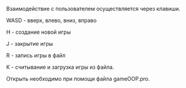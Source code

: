  Взаимодействие с пользователем осуществляется через клавиши. 
 
 WASD - вверх, влево, вниз, вправо 
 
 H - создание новой игры
 
 J - закрытие игры 
 
 R - запись игры в файл
 
 K - считывание и загрузка игры из файла.

Открыть необходимо при помощи файла gameOOP.pro.
